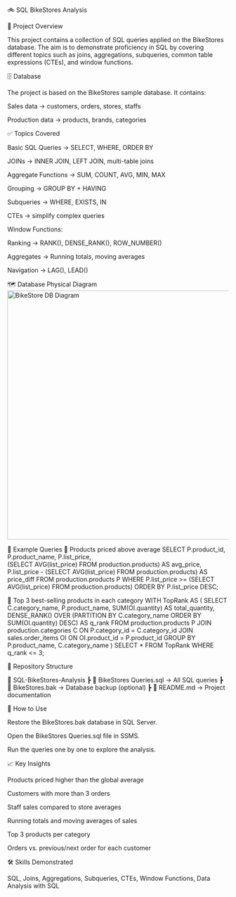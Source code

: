 🚲 SQL BikeStores Analysis

📌 Project Overview

This project contains a collection of SQL queries applied on the BikeStores database.
The aim is to demonstrate proficiency in SQL by covering different topics such as joins, aggregations, subqueries, common table expressions (CTEs), and window functions.

🗄️ Database

The project is based on the BikeStores sample database.
It contains:

Sales data → customers, orders, stores, staffs

Production data → products, brands, categories

✅ Topics Covered

Basic SQL Queries → SELECT, WHERE, ORDER BY

JOINs → INNER JOIN, LEFT JOIN, multi-table joins

Aggregate Functions → SUM, COUNT, AVG, MIN, MAX

Grouping → GROUP BY + HAVING

Subqueries → WHERE, EXISTS, IN

CTEs → simplify complex queries

Window Functions:

Ranking → RANK(), DENSE_RANK(), ROW_NUMBER()

Aggregates → Running totals, moving averages

Navigation → LAG(), LEAD()

🗺️ Database Physical Diagram
<img width="616" height="566" alt="BikeStore DB Diagram" src="https://github.com/user-attachments/assets/c3dbe82c-15b7-4cfc-8fd4-712478033b20" />


📌 Example Queries
🔹 Products priced above average
SELECT P.product_id, 
       P.product_name, 
       P.list_price,  
       (SELECT AVG(list_price) FROM production.products) AS avg_price,
       P.list_price - (SELECT AVG(list_price) FROM production.products) AS price_diff
FROM production.products P
WHERE P.list_price >= (SELECT AVG(list_price) FROM production.products)
ORDER BY P.list_price DESC;

🔹 Top 3 best-selling products in each category
WITH TopRank AS (
    SELECT  C.category_name, 
            P.product_name, 
            SUM(OI.quantity) AS total_quantity, 
            DENSE_RANK() OVER (PARTITION BY C.category_name ORDER BY SUM(OI.quantity) DESC) AS q_rank
    FROM production.products P 
    JOIN production.categories C ON P.category_id = C.category_id
    JOIN sales.order_items OI ON OI.product_id = P.product_id
    GROUP BY P.product_name, C.category_name
)
SELECT *
FROM TopRank
WHERE q_rank <= 3;

📂 Repository Structure

📁 SQL-BikeStores-Analysis
┣ 📄 BikeStores Queries.sql → All SQL queries
┣ 📄 BikeStores.bak → Database backup (optional)
┣ 📄 README.md → Project documentation

🚀 How to Use

Restore the BikeStores.bak database in SQL Server.

Open the BikeStores Queries.sql file in SSMS.

Run the queries one by one to explore the analysis.

📈 Key Insights

Products priced higher than the global average

Customers with more than 3 orders

Staff sales compared to store averages

Running totals and moving averages of sales

Top 3 products per category

Orders vs. previous/next order for each customer

🛠️ Skills Demonstrated

SQL, Joins, Aggregations, Subqueries, CTEs, Window Functions, Data Analysis with SQL

